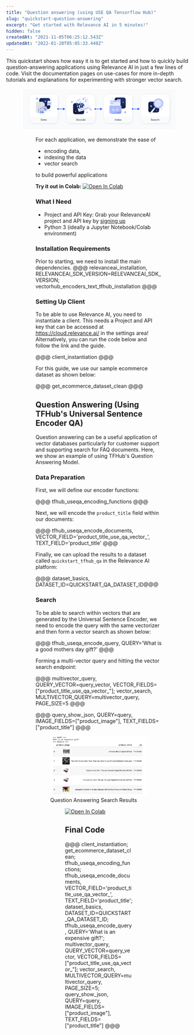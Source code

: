 ```yaml
---
title: "Question answering (using USE QA Tensorflow Hub)"
slug: "quickstart-question-answering"
excerpt: "Get started with Relevance AI in 5 minutes!"
hidden: false
createdAt: "2021-11-05T06:25:12.543Z"
updatedAt: "2022-01-20T05:05:33.448Z"
---
```

This quickstart shows how easy it is to get started and how to quickly build question-answering applications using Relevance AI in just a few lines of code. Visit the documentation pages on use-cases for more in-depth tutorials and explanations for experimenting with stronger vector search.

<figure>
<img src="https://github.com/RelevanceAI/RelevanceAI-readme-docs/blob/v1.0.7/docs_template/GETTING_STARTED/example-applications/_assets/RelevanceAI_question_answering.png?raw=true" width="650" alt="Vector Spaces" />
<figcaption></figcaption>
<figure>

For each application, we demonstrate the ease of
* encoding data,
* indexing the data
* vector search

to build powerful applications

**Try it out in Colab:** [![Open In Colab](https://colab.research.google.com/assets/colab-badge.svg)](https://colab.research.google.com/github/RelevanceAI/RelevanceAI-readme-docs/blob/v1.0.7/docs/GETTING_STARTED/example-applications/_notebooks/RelevanceAI-ReadMe-Question-Answering-using-USE-QA-Tensorflow-Hub.ipynb)

### What I Need
* Project and API Key: Grab your RelevanceAI project and API key by [signing up](https://cloud.relevance.ai/ )
* Python 3 (ideally a Jupyter Notebook/Colab environment)

### Installation Requirements

Prior to starting, we need to install the main dependencies.
@@@ relevanceai_installation, RELEVANCEAI_SDK_VERSION=RELEVANCEAI_SDK_VERSION; vectorhub_encoders_text_tfhub_installation @@@

### Setting Up Client
To be able to use Relevance AI, you need to instantiate a client. This needs a Project and API key that can be accessed at https://cloud.relevance.ai/ in the settings area! Alternatively, you can run the code below and follow the link and the guide.

@@@ client_instantiation @@@


For this guide, we use our sample ecommerce dataset as shown below:


@@@ get_ecommerce_dataset_clean @@@

## Question Answering (Using TFHub's Universal Sentence Encoder QA)

Question answering can be a useful application of vector databases particularly for customer support and supporting search for FAQ documents. Here, we show an example of using TFHub's Question Answering Model.

### Data Preparation
First, we will define our encoder functions:

@@@ tfhub_useqa_encoding_functions @@@

Next, we will encode the `product_title` field within our documents:


@@@ tfhub_useqa_encode_documents, VECTOR_FIELD='product_title_use_qa_vector_', TEXT_FIELD='product_title' @@@

Finally, we can upload the results to a dataset called `quickstart_tfhub_qa` in the Relevance AI platform:

@@@ dataset_basics, DATASET_ID=QUICKSTART_QA_DATASET_ID@@@


### Search
To be able to search within vectors that are generated by the Universal Sentence Encoder, we need to encode the query with the same vectorizer and then form a vector search as shown below:


@@@ tfhub_useqa_encode_query, QUERY='What is a good mothers day gift?' @@@


Forming a multi-vector query and hitting the vector search endpoint:


@@@ multivector_query, QUERY_VECTOR=query_vector, VECTOR_FIELDS=["product_title_use_qa_vector_"]; vector_search, MULTIVECTOR_QUERY=multivector_query, PAGE_SIZE=5 @@@


@@@ query_show_json, QUERY=query, IMAGE_FIELDS=["product_image"], TEXT_FIELDS=["product_title"] @@@



<figure>
<img src="https://github.com/RelevanceAI/RelevanceAI-readme-docs/blob/v1.0.7/docs_template/GETTING_STARTED/example-applications/_assets/RelevanceAI_question_answering_search_results.png?raw=true" width="650" alt="Question Answering Search Results" />
<figcaption>Question Answering Search Results</figcaption>
<figure>

[![Open In Colab](https://colab.research.google.com/assets/colab-badge.svg)](https://colab.research.google.com/github/RelevanceAI/RelevanceAI-readme-docs/blob/v1.0.7/docs/GETTING_STARTED/example-applications/_notebooks/RelevanceAI-ReadMe-Question-Answering-using-USE-QA-Tensorflow-Hub.ipynb)

## Final Code


@@@ client_instantiation; get_ecommerce_dataset_clean; tfhub_useqa_encoding_functions; tfhub_useqa_encode_documents, VECTOR_FIELD='product_title_use_qa_vector_', TEXT_FIELD='product_title'; dataset_basics, DATASET_ID=QUICKSTART_QA_DATASET_ID; tfhub_useqa_encode_query, QUERY='What is an expensive gift?'; multivector_query, QUERY_VECTOR=query_vector, VECTOR_FIELDS=["product_title_use_qa_vector_"]; vector_search, MULTIVECTOR_QUERY=multivector_query, PAGE_SIZE=5; query_show_json, QUERY=query, IMAGE_FIELDS=["product_image"], TEXT_FIELDS=["product_title"] @@@
